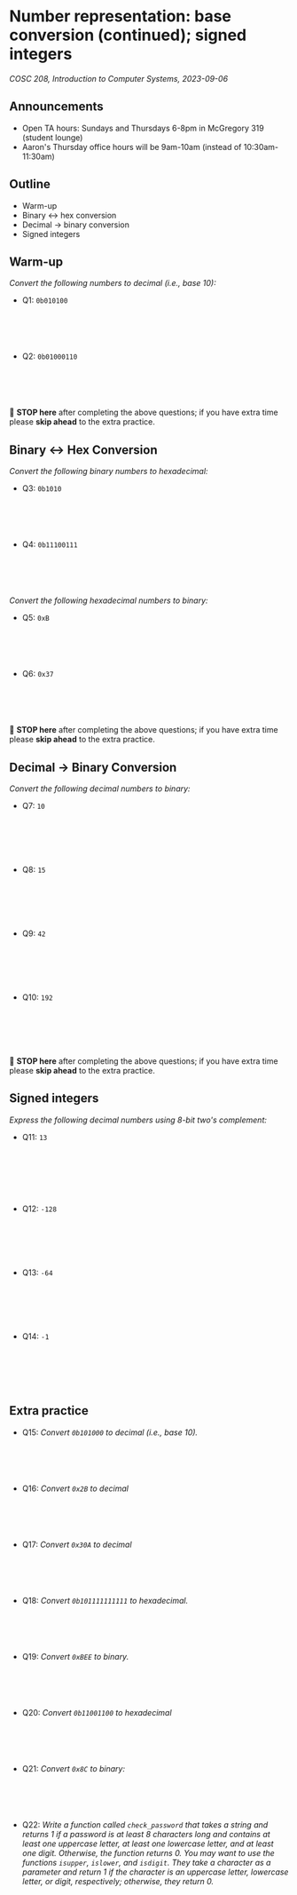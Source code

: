 # Number representation: base conversion (continued); signed integers
_COSC 208, Introduction to Computer Systems, 2023-09-06_

## Announcements
* Open TA hours: Sundays and Thursdays 6-8pm in McGregory 319 (student lounge)
* Aaron's Thursday office hours will be 9am-10am (instead of 10:30am-11:30am)

## Outline
* Warm-up
* Binary <-> hex conversion
* Decimal -> binary conversion
* Signed integers

## Warm-up
_Convert the following numbers to decimal (i.e., base 10):_
* Q1: `0b010100`

<p style="height:4em;"></p>

* Q2: `0b01000110`

<p style="height:4em;"></p>

🛑 **STOP here** after completing the above questions; if you have extra time please **skip ahead** to the extra practice.

## Binary <-> Hex Conversion

_Convert the following binary numbers to hexadecimal:_
* Q3: `0b1010`

<p style="height:4em;"></p>

* Q4: `0b11100111`

<p style="height:4em;"></p>

_Convert the following hexadecimal numbers to binary:_
* Q5: `0xB`

<p style="height:4em;"></p>

* Q6: `0x37`

<p style="height:4em;"></p>

🛑 **STOP here** after completing the above questions; if you have extra time please **skip ahead** to the extra practice.

## Decimal -> Binary Conversion

_Convert the following decimal numbers to binary:_
* Q7: `10`

<p style="height:5em;"></p>

* Q8: `15`

<p style="height:5em;"></p>

* Q9: `42`

<p style="height:5em;"></p>

* Q10: `192`

<p style="height:5em;"></p>

🛑 **STOP here** after completing the above questions; if you have extra time please **skip ahead** to the extra practice.

## Signed integers

_Express the following decimal numbers using 8-bit two's complement:_
* Q11: `13`

<p style="height:6em;"></p>

* Q12: `-128`

<p style="height:5em;"></p>

* Q13: `-64`

<p style="height:5em;"></p>

* Q14: `-1`

<p style="height:5em;"></p>

## Extra practice

* Q15: _Convert `0b101000` to decimal (i.e., base 10)._

<p style="height:4em;"></p>

* Q16: _Convert `0x2B` to decimal_

<p style="height:4em;"></p>

* Q17: _Convert `0x30A` to decimal_

<p style="height:4em;"></p>

* Q18: _Convert `0b101111111111` to hexadecimal._

<p style="height:4em;"></p>

* Q19: _Convert `0xBEE` to binary._

<p style="height:4em;"></p>

* Q20: _Convert `0b11001100` to hexadecimal_ 

<p style="height:4em;"></p>

* Q21: _Convert `0x8C` to binary:_

<p style="height:4em;"></p>

* Q22: _Write a function called `check_password` that takes a string and returns 1 if a password is at least 8 characters long and contains at least one uppercase letter, at least one lowercase letter, and at least one digit. Otherwise, the function returns 0. You may want to use the functions `isupper`, `islower`, and `isdigit`. They take a character as a parameter and return 1 if the character is an uppercase letter, lowercase letter, or digit, respectively; otherwise, they return 0._

<p style="height:4em;"></p>
